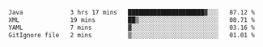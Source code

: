 <!--START_SECTION:waka-->

```txt
Java             3 hrs 17 mins   █████████████████████▓░░░   87.12 %
XML              19 mins         ██▒░░░░░░░░░░░░░░░░░░░░░░   08.71 %
YAML             7 mins          ▓░░░░░░░░░░░░░░░░░░░░░░░░   03.16 %
GitIgnore file   2 mins          ▒░░░░░░░░░░░░░░░░░░░░░░░░   01.01 %
```

<!--END_SECTION:waka-->
